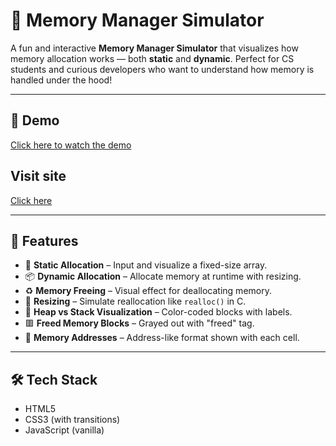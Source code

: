 # 🧠 Memory Manager Simulator

A fun and interactive **Memory Manager Simulator** that visualizes how memory allocation works — both **static** and **dynamic**. Perfect for CS students and curious developers who want to understand how memory is handled under the hood!

---

## 🎥 Demo

[Click here to watch the demo](https://drive.google.com/file/d/1CA_srw8vlVzxdM4a-ZR6GnK3jfaMXyLw/view?usp=sharing)

## Visit site
[Click here](https://rupam160.github.io/Memory-Manager-Simulator-/)

---

## 🚀 Features

- 🔢 **Static Allocation** – Input and visualize a fixed-size array.
- 📦 **Dynamic Allocation** – Allocate memory at runtime with resizing.
- ♻️ **Memory Freeing** – Visual effect for deallocating memory.
- 🔁 **Resizing** – Simulate reallocation like `realloc()` in C.
- 🎨 **Heap vs Stack Visualization** – Color-coded blocks with labels.
- 🟥 **Freed Memory Blocks** – Grayed out with "freed" tag.
- 🧾 **Memory Addresses** – Address-like format shown with each cell.

---

## 🛠️ Tech Stack

- HTML5
- CSS3 (with transitions)
- JavaScript (vanilla)



